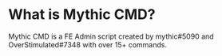 # What is Mythic CMD?

Mythic CMD is a FE Admin script created by mythic#5090 and OverStimulated#7348 with over 15+ commands.
